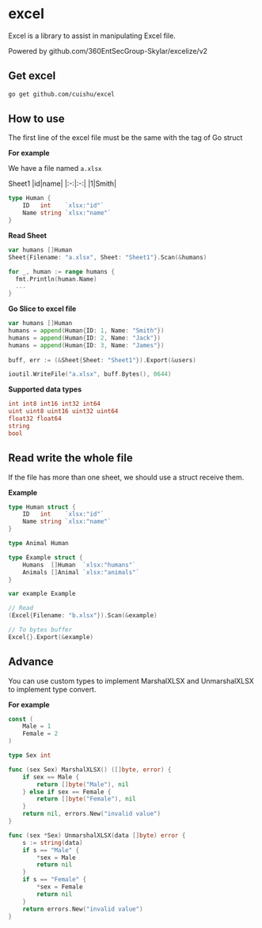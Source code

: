 # excel

Excel is a library to assist in manipulating Excel file.

Powered by github.com/360EntSecGroup-Skylar/excelize/v2 

## Get excel

```bash
go get github.com/cuishu/excel
```

## How to use


The first line of the excel file must be the same with  the tag of Go struct

**For example**

We have a file named ```a.xlsx```

Sheet1
|id|name|
|:-:|:-:|
|1|Smith|


```go
type Human {
    ID   int    `xlsx:"id"`
    Name string `xlsx:"name"`
}
```

**Read Sheet**

```go
var humans []Human
Sheet{Filename: "a.xlsx", Sheet: "Sheet1"}.Scan(&humans)

for _, human := range humans {
  fmt.Println(human.Name)
  ...
}
```

**Go Slice to excel file**

```go
var humans []Human
humans = append(Human{ID: 1, Name: "Smith"})
humans = append(Human{ID: 2, Name: "Jack"})
humans = append(Human{ID: 3, Name: "James"})
    
buff, err := (&Sheet{Sheet: "Sheet1"}).Export(&users)

ioutil.WriteFile("a.xlsx", buff.Bytes(), 0644)
```

**Supported data types**

```go
int int8 int16 int32 int64
uint uint8 uint16 uint32 uint64
float32 float64
string
bool
```

## Read write the whole file

If the file has more than one sheet, we should use a struct receive them.

**Example**

```go
type Human struct {
	ID   int    `xlsx:"id"`
	Name string `xlsx:"name"`
}

type Animal Human

type Example struct {
	Humans  []Human  `xlsx:"humans"`
	Animals []Animal `xlsx:"animals"`
}

var example Example

// Read
(Excel{Filename: "b.xlsx"}).Scan(&example)

// To bytes buffer
Excel{}.Export(&example)
```
## Advance

You can use custom types to implement MarshalXLSX and UnmarshalXLSX to implement type convert.

**For example**

```go
const (
	Male = 1
	Female = 2
)

type Sex int

func (sex Sex) MarshalXLSX() ([]byte, error) {
	if sex == Male {
		return []byte("Male"), nil
	} else if sex == Female {
		return []byte("Female"), nil
	}
	return nil, errors.New("invalid value")
}

func (sex *Sex) UnmarshalXLSX(data []byte) error {
	s := string(data)
	if s == "Male" {
		*sex = Male
		return nil
	}
	if s == "Female" {
		*sex = Female
		return nil
	}
	return errors.New("invalid value")
}
```